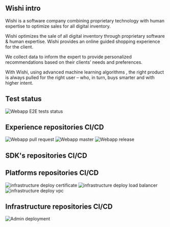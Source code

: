 ## Wishi intro

Wishi is a software company combining proprietary technology with human expertise to optimize sales for all digital inventory.

Wishi optimizes the sale of all digital inventory through proprietary software & human expertise. Wishi provides an online guided shopping experience for the client.

We collect data to inform the expert to provide personalized recommendations based on their clients’ needs and preferences.

With Wishi, using advanced machine learning algorithms , the right product is always pulled for the right user – who, in turn, buys smarter and with higher intent.


## Test status

![Webapp E2E tests status](https://github.com/wishidev/webapp-e2e/actions/workflows/ci.yml/badge.svg)



## Experience repositories CI/CD

![Webapp pull request](https://github.com/wishidev/web-app/actions/workflows/pull-request.yml/badge.svg)
![Webapp master](https://github.com/wishidev/web-app/actions/workflows/master.yml/badge.svg)
![Webapp release](https://github.com/wishidev/web-app/actions/workflows/release.yml/badge.svg)

## SDK's repositories CI/CD

## Platforms repositories CI/CD

![infrastructure deploy certificate](https://github.com/wishidev/infrastructure/actions/deploy-certificate.yml/badge.svg)
![infrastructure deploy load balancer](https://github.com/wishidev/infrastructure/actions/workflows/deploy-load-balancer.yml/badge.svg)
![infrastructure deploy vpc](https://github.com/wishidev/infrastructure/actions/workflows/deploy-vpc.yml/badge.svg)

## Infrastructure repositories CI/CD

![Admin deployment](https://github.com/wishidev/admin/actions/workflows/ci.yml/badge.svg)
